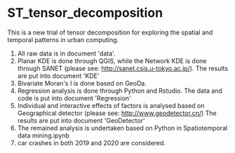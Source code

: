 # ST_tensor_decomposition
This is a new trial of tensor decomposition for exploring the spatial and temporal patterns in urban computing.
1. All raw data is in document 'data'.
2. Planar KDE is done through QGIS, while the Network KDE is done through SANET (please see: http://sanet.csis.u-tokyo.ac.jp/).
The results are put into document 'KDE'
3. Bivariate Moran's I is done based on GeoDa.
4. Regression analysis is done through Python and Rstudio.
The data and code is put into document 'Regression'
5. Individual and interactive effects of factors is analysed based on Geographical detector (please see: http://www.geodetector.cn/)
The results are put into document 'GeoDetector'
6. The remained analysis is undertaken based on Python in Spatiotemporal data mining.ipynb
7. car crashes in both 2019 and 2020 are considered. 
